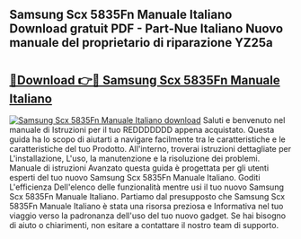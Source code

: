 ## Samsung Scx 5835Fn Manuale Italiano Download gratuit PDF - Part-Nue Italiano Nuovo manuale del proprietario di riparazione YZ25a

# <h2><a href="http://dfdujt1.blite.top/?on=Samsung+Scx+5835Fn+Manuale+Italiano">🔗Download 👉🔴 Samsung Scx 5835Fn Manuale Italiano</a></h2>

[![Samsung Scx 5835Fn Manuale Italiano download](https://i.imgur.com/lujVjoI.png)](http://dfdujt1.blite.top/?on=Samsung+Scx+5835Fn+Manuale+Italiano)
Saluti e benvenuto nel manuale di Istruzioni per il tuo REDDDDDDD appena acquistato. Questa guida ha lo scopo di aiutarti a navigare facilmente tra le caratteristiche e le caratteristiche del tuo Prodotto. All'interno, troverai istruzioni dettagliate per L'installazione, L'uso, la manutenzione e la risoluzione dei problemi. Manuale di istruzioni Avanzato questa guida è progettata per gli utenti esperti del tuo nuovo Samsung Scx 5835Fn Manuale Italiano. Goditi L'efficienza Dell'elenco delle funzionalità mentre usi il tuo nuovo Samsung Scx 5835Fn Manuale Italiano. Partiamo dal presupposto che Samsung Scx 5835Fn Manuale Italiano è stata una risorsa preziosa e Informativa nel tuo viaggio verso la padronanza dell'uso del tuo nuovo gadget. Se hai bisogno di aiuto o chiarimenti, non esitare a contattare il nostro team di supporto.
